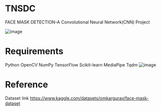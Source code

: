 # TNSDC

FACE MASK DETECTION-A Convolutional Neural Network(CNN) Project

![image](https://github.com/SubashR47/TNSDC/assets/146118588/96dc9db2-8dc5-4f91-8fb0-b3b0704c235e)

# Requirements
Python
OpenCV
NumPy
TensorFlow
Scikit-learn
MediaPipe
Tqdm
![image](https://github.com/SubashR47/TNSDC/assets/146118588/fd581119-26cd-4069-9638-3159d10d774f)

# Reference
Dataset link https://www.kaggle.com/datasets/omkargurav/face-mask-dataset


